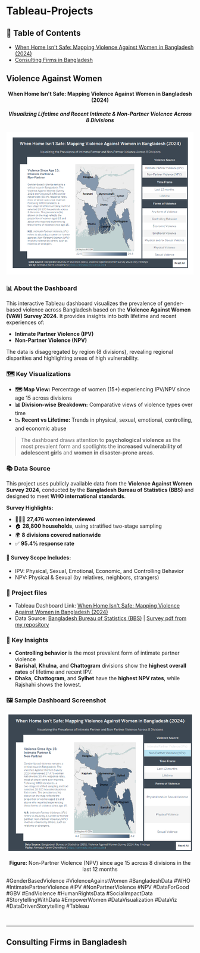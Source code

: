 # Tableau-Projects

## 📑 Table of Contents

- [When Home Isn't Safe: Mapping Violence Against Women in Bangladesh (2024)](#violence-against-women)
- [Consulting Firms in Bangladesh](#consulting-firms-in-bangladesh)



## Violence Against Women
<div align="center">

#### When Home Isn't Safe: Mapping Violence Against Women in Bangladesh (2024)  
##### Visualizing Lifetime and Recent Intimate & Non-Partner Violence Across 8 Divisions
![Dashboard Banner](https://github.com/AKC23/Tableau-Projects/blob/main/Violence%20Against%20Women/Dashboard%20Image/4.png)

</div>


### 📊 About the Dashboard

This interactive Tableau dashboard visualizes the prevalence of gender-based violence across Bangladesh based on the **Violence Against Women (VAW) Survey 2024**. It provides insights into both lifetime and recent experiences of:

- **Intimate Partner Violence (IPV)**  
- **Non-Partner Violence (NPV)**

The data is disaggregated by region (8 divisions), revealing regional disparities and highlighting areas of high vulnerability.

### 🗺️ Key Visualizations

- **🗺️ Map View:** Percentage of women (15+) experiencing IPV/NPV since age 15 across divisions  
- **📊 Division-wise Breakdown:** Comparative views of violence types over time  
- **📉 Recent vs Lifetime:** Trends in physical, sexual, emotional, controlling, and economic abuse   

> The dashboard draws attention to **psychological violence** as the most prevalent form and spotlights the **increased vulnerability of adolescent girls** and **women in disaster-prone areas**.

### 📚 Data Source

This project uses publicly available data from the **Violence Against Women Survey 2024**, conducted by the **Bangladesh Bureau of Statistics (BBS)** and designed to meet **WHO international standards**.

**Survey Highlights:**

- 🧑‍🤝‍🧑 **27,476 women interviewed**  
- 🏠 **28,800 households**, using stratified two-stage sampling  
- 🌍 **8 divisions covered nationwide**  
- ✅ **95.4% response rate**

#### 📌 Survey Scope Includes:

- IPV: Physical, Sexual, Emotional, Economic, and Controlling Behavior  
- NPV: Physical & Sexual (by relatives, neighbors, strangers)  

### 📂 Project files
- Tableau Dashboard Link: [When Home Isn't Safe: Mapping Violence Against Women in Bangladesh (2024)](https://public.tableau.com/app/profile/ahmadul/viz/ViolenceAgainstWomen_17474954562370/Dashboard1)
- Data Source: [Bangladesh Bureau of Statistics (BBS)](https://bbs.gov.bd/site/page/b588b454-0f88-4679-bf20-90e06dc1d10b/-) | [Survey pdf from my repository](https://github.com/AKC23/Tableau-Projects/blob/main/Violence%20Against%20Women/Violence%20Against%20Women%20Survey%202024%20Key%20Findings_BBS%20Data.pdf)

### 🧠 Key Insights

- **Controlling behavior** is the most prevalent form of intimate partner violence
- **Barishal**, **Khulna**, and **Chattogram** divisions show the **highest overall rates** of lifetime and recent IPV.
- **Dhaka**, **Chattogram**, and **Sylhet** have the **highest NPV rates**, while Rajshahi shows the lowest. 

### 🖼️ Sample Dashboard Screenshot

<div align="center">

![Map Visualization](https://github.com/AKC23/Tableau-Projects/blob/main/Violence%20Against%20Women/Dashboard%20Image/5.png)

**Figure:** Non-Partner Violence (NPV) since age 15 across 8 divisions in the last 12 months

</div>

#GenderBasedViolence #ViolenceAgainstWomen #BangladeshData #WHO #IntimatePartnerViolence #IPV #NonPartnerViolence #NPV #DataForGood #GBV #EndViolence #HumanRightsData #SocialImpactData #StorytellingWithData #EmpowerWomen #DataVisualization #DataViz #DataDrivenStorytelling #Tableau 


<br>
<hr>

## Consulting Firms in Bangladesh



